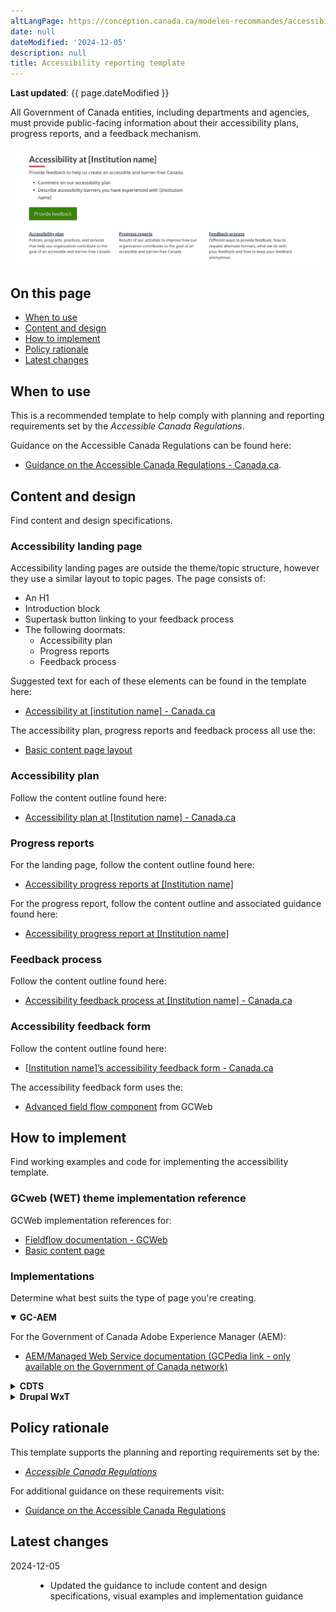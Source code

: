 ```yaml
---
altLangPage: https://conception.canada.ca/modeles-recommandes/accessibilite.html
date: null
dateModified: '2024-12-05'
description: null
title: Accessibility reporting template
---
```


<p><strong>Last updated</strong>: {{ page.dateModified }}</p>

<p>All Government of Canada entities, including departments and agencies, must provide public-facing information about their accessibility plans, progress reports, and a feedback mechanism.</p>

<div class="pattern-demo mrgn-tp-lg mrgn-bttm-xl"><img src="../images/accessibility-page-crop.png" class="img-responsive" alt="" /></div>

<section>
    <h2>On this page</h2>
    <ul>
        <li><a href="#use">When to use</a></li>
        <li><a href="#design">Content and design</a></li>
        <li><a href="#implement">How to implement</a></li>
        <li><a href="#research">Policy rationale</a></li>
        <li><a href="#changes">Latest changes</a></li>
    </ul>
</section>
<section>
    <h2 id="use">When to use</h2>
    <p>This is a recommended template to help comply with planning and reporting requirements set by the <cite>Accessible Canada Regulations</cite>.</p>
    <p>
        Guidance on the Accessible Canada Regulations can be found here:
    </p>
    <ul>
        <li><a href="https://www.canada.ca/en/employment-social-development/programs/accessible-canada-regulations-guidance.html">Guidance on the Accessible Canada Regulations - Canada.ca</a>.</li>
    </ul>
</section>
<section>
    <h2 id="design">Content and design</h2>
    <p>Find content and design specifications.</p>
    <h3>Accessibility landing page</h3>
    <p>Accessibility landing pages are outside the theme/topic structure, however they use a similar layout to topic pages. The page consists of:</p>
    <ul>
        <li>An H1</li>
        <li>Introduction block</li>
        <li>Supertask button linking to your feedback process</li>
        <li>
            The following doormats:
            <ul>
                <li>Accessibility plan</li>
                <li>Progress reports</li>
                <li>Feedback process</li>
            </ul>
        </li>
    </ul>
    <p>Suggested text for each of these elements can be found in the template here:</p>
    <ul>
        <li><a href="./accessibility/accessibility.html">Accessibility at [institution name] - Canada.ca</a></li>
    </ul>
    <p>The accessibility plan, progress reports and feedback process all use the:</p>
    <ul>
        <li><a href="./generic-destination.html">Basic content page layout</a></li>
    </ul>
    <h3>Accessibility plan</h3>
    <p>Follow the content outline found here:</p>
    <ul>
        <li><a href="./accessibility/plan.html">Accessibility plan at [Institution name] - Canada.ca</a></li>
    </ul>
    <h3>Progress reports</h3>
    <p>For the landing page, follow the content outline found here:</p>
    <ul>
        <li><a href="./accessibility/progress-reports-landing.html">Accessibility progress reports at [Institution name]</a></li>
    </ul>
    <p>For the progress report, follow the content outline and associated guidance found here:</p>
    <ul>
        <li><a href="./accessibility/progress-report.html">Accessibility progress report at [Institution name]</a></li>
    </ul>
    <h3>Feedback process</h3>
    <p>Follow the content outline found here:</p>
    <ul>
        <li><a href="./accessibility/feedback-process.html">Accessibility feedback process at [Institution name] - Canada.ca</a></li>
    </ul>
    <h3>Accessibility feedback form</h3>
    <p>Follow the content outline found here:</p>
    <ul>
        <li><a href="./accessibility/feedback-form.html">[Institution name]’s accessibility feedback form - Canada.ca</a></li>
    </ul>
    <p>The accessibility feedback form uses the:</p>
    <ul>
        <li><a href="https://wet-boew.github.io/GCWeb/components/wb-fieldflow/alternative-en.html">Advanced field flow component</a> from GCWeb</li>
    </ul>
</section>
<section>
    <h2 id="implement">How to implement</h2>
    <p>Find working examples and code for implementing the accessibility template.</p>
    <h3>GCweb (WET) theme implementation reference</h3>
    <p>GCWeb implementation references for:</p>
    <ul>
        <li><a href="https://wet-boew.github.io/GCWeb/components/wb-fieldflow/alternative-en.html">Fieldflow documentation - GCWeb</a></li>
        <li><a href="https://wet-boew.github.io/GCWeb/templates/content-page/content-en.html">Basic content page</a></li>
    </ul>
    <h3>Implementations</h3>
    <p>Determine what best suits the type of page you're creating.</p>
    <div class="row">
        <div class="col-md-8">
            <div class="wb-tabs mrgn-tp-lg">
                <div class="tabpanels">
                    <details id="004" open="open">
                        <summary><strong>GC-AEM</strong></summary>
                        <p class="mrgn-tp-lg">For the Government of Canada Adobe Experience Manager (AEM):</p>
                        <ul>
                            <li>
                                <a href="https://www.gcpedia.gc.ca/wiki/AEM_GC-specific_Documentation_6.5">
                                    AEM/Managed Web Service documentation (GCPedia link - only available on the Government of Canada network)
                                </a>
                            </li>
                        </ul>
                    </details>
                    <details id="005">
                        <summary><strong>CDTS</strong></summary>
                        <p class="mrgn-tp-lg">For the Centrally Deployed Templates Solution (CDTS):</p>
                        <ul>
                            <li><a href="https://cenw-wscoe.github.io/sgdc-cdts/docs/index-en.html">CDTS documentation</a></li>
                        </ul>
                    </details>
                    <details id="006">
                        <summary><strong>Drupal WxT</strong></summary>
                        <p class="mrgn-tp-lg">For Drupal WxT:</p>
                        <ul>
                            <li><a href="https://drupalwxt.github.io/">Drupal WxT documentation</a></li>
                        </ul>
                    </details>
                </div>
            </div>
        </div>
    </div>
</section>
<section>
    <h2 id="research">Policy rationale</h2>
    <p>This template supports the planning and reporting requirements set by the:</p>
    <ul>
        <li>
            <a href="https://laws.justice.gc.ca/eng/regulations/SOR-2021-241/"><cite>Accessible Canada Regulations</cite></a>
        </li>
    </ul>
    <p>For additional guidance on these requirements visit:</p>
    <ul>
        <li>
            <a href="https://www.canada.ca/en/employment-social-development/programs/accessible-canada-regulations-guidance.html">Guidance on the Accessible Canada Regulations</a>
        </li>
    </ul>
</section>
<section>
    <h2 id="changes">Latest changes</h2>
    <dl class="dl-horizontal">
        <dt>
            <time datetime="2024-12-05" class="link-muted">2024-12-05</time>
        </dt>
        <dd>
            <ul>
                <li>Updated the guidance to include content and design specifications, visual examples and implementation guidance</li>
            </ul>
        </dd>
    </dl>
</section>

